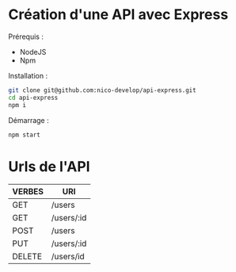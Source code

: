 # Création d'une API avec Express

Prérequis :

- NodeJS
- Npm

Installation :

```bash
git clone git@github.com:nico-develop/api-express.git
cd api-express
npm i
```

Démarrage :

```bash
npm start
```

# Urls de l'API

| VERBES | URI        | 
|--------|------------|
| GET    | /users     |
| GET    | /users/:id |
| POST   | /users     |
| PUT    | /users/:id |
| DELETE | /users/id  |